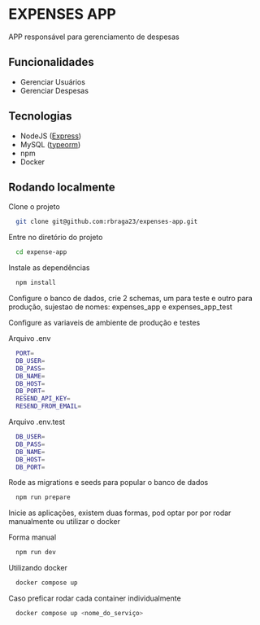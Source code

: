 # EXPENSES APP

APP responsável para gerenciamento de despesas

## Funcionalidades

- Gerenciar Usuários
- Gerenciar Despesas

## Tecnologias

- NodeJS ([Express](https://expressjs.com/))
- MySQL ([typeorm](https://typeorm.io/))
- npm
- Docker

## Rodando localmente

Clone o projeto

```bash
  git clone git@github.com:rbraga23/expenses-app.git
```

Entre no diretório do projeto

```bash
  cd expense-app
```

Instale as dependências

```bash
  npm install
```

Configure o banco de dados, crie 2 schemas, um para teste e outro para produção, sujestao de nomes: expenses_app e expenses_app_test

Configure as variaveis de ambiente de produção e testes

Arquivo .env

```bash
  PORT=
  DB_USER=
  DB_PASS=
  DB_NAME=
  DB_HOST=
  DB_PORT=
  RESEND_API_KEY=
  RESEND_FROM_EMAIL=
```

Arquivo .env.test

```bash
  DB_USER=
  DB_PASS=
  DB_NAME=
  DB_HOST=
  DB_PORT=
```

Rode as migrations e seeds para popular o banco de dados

```bash
  npm run prepare
```

Inicie as aplicações, existem duas formas, pod optar por por rodar manualmente ou utilizar o docker

Forma manual

```bash
  npm run dev
```

Utilizando docker

```bash
  docker compose up
```

Caso preficar rodar cada container individualmente

```bash
  docker compose up <nome_do_serviço>
```
